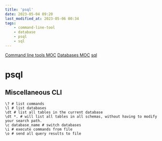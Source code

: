 ```yaml
---
title: 'psql'
date: 2023-05-04 09:20
last_modified_at: 2023-05-06 00:34
tags:
    - command-line-tool
    - database
    - psql
    - sql
---
```

[Command line tools MOC](Command%20line%20tools%20MOC.md)
[Databases MOC](Databases%20MOC.md)
[sql](sql.md)

# psql

## Miscellaneous CLI

```shell
\? # list commands
\l # list databases
\dt # list all tables in the current database
\dt *. # will list all tables in all schemas, without having to modify your search path.
\c database_name # switch databases
\i # execute commands from file
\o # send all query results to file
```

